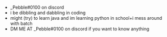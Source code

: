 - _Pebble#0100 on discord
- i be dibbling and dabbling in coding
- might (try) to learn java and im learning python in school+i mess around with batch
- DM  ME AT _Pebble#0100 on discord if you want to know anything
